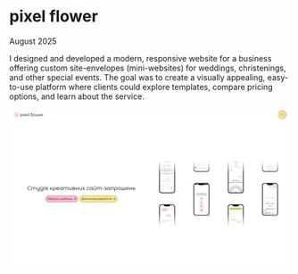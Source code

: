 # pixel flower

August 2025

I designed and developed a modern, responsive website for a business offering custom site-envelopes (mini-websites) for weddings, christenings, and other special events. The goal was to create a visually appealing, easy-to-use platform where clients could explore templates, compare pricing options, and learn about the service.

![pixel flower hero screenshot](./public/ss/pixel-flower-ss-v3-c.png)
